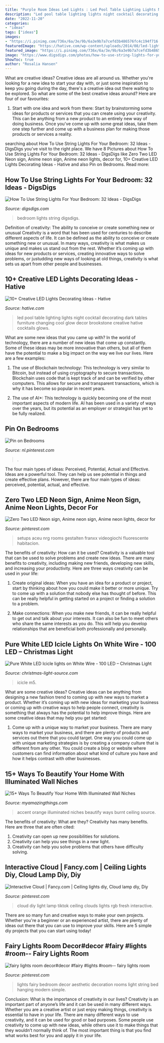 ```yaml
---
title: "Purple Room Ideas Led Lights : Led Pool Table Lighting Lights Night Cocktail Decorating Dark Tables Furniture Changing Cool Glow Decor Brookstone Creative Hative Cocktails Glows"
description: "Led pool table lighting lights night cocktail decorating dark tables furniture changing cool glow decor brookstone creative hative cocktails glows"
date: "2022-11-20"
categories:
- "ideas"
tags: ["ideas"]
images:
- "https://i.pinimg.com/736x/6a/3e/9b/6a3e9b7a7cefd3b486576fc4c194f716.jpg"
featuredImage: "https://hative.com/wp-content/uploads/2014/08/led-light-decorating/4-led-lighting-table.jpg"
featured_image: "https://i.pinimg.com/736x/6a/3e/9b/6a3e9b7a7cefd3b486576fc4c194f716.jpg"
image: "https://www.digsdigs.com/photos/how-to-use-string-lights-for-your-bedroom-ideas-26.jpg"
ShowToc: true
author: "Rosalia Hansen"
---
```



What are creative ideas?
Creative ideas are all around us. Whether you're looking for a new idea to start your day with, or just some inspiration to keep you going during the day, there's a creative idea out there waiting to be explored. So what are some of the best creative ideas around? Here are four of our favourites: 
1. Start with one idea and work from there: Start by brainstorming some ideas for products or services that you can create using your creativity. This can be anything from a new product to an entirely new way of doing business. Once you've come up with some great ideas, take them one step further and come up with a business plan for making those products or services a reality. 


	

		
searching about How To Use String Lights For Your Bedroom: 32 Ideas - DigsDigs you've visit to the right place. We have 8 Pictures about How To Use String Lights For Your Bedroom: 32 Ideas - DigsDigs like Zero Two LED Neon sign, Anime neon sign, Anime neon lights, decor for, 10+ Creative LED Lights Decorating Ideas - Hative and also Pin on Bedrooms. Read more:
		
    
## How To Use String Lights For Your Bedroom: 32 Ideas - DigsDigs

<img loading=lazy src="https://www.digsdigs.com/photos/how-to-use-string-lights-for-your-bedroom-ideas-26.jpg" onerror="this.onerror=null;this.src='https://tse4.mm.bing.net/th?id=OIP.Vco5CMRXBPAH9d5jinMkgAHaLE&amp;pid=15.1';" alt="How To Use String Lights For Your Bedroom: 32 Ideas - DigsDigs">

_Source: digsdigs.com_

>bedroom lights string digsdigs. 

	

Definition of creativity: The ability to conceive or create something new or unusual
Creativity is a word that has been used for centuries to describe different aspects of life. It can be defined as the ability to conceive or create something new or unusual. In many ways, creativity is what makes us unique and makes us stand out from the rest. Whether it’s coming up with ideas for new products or services, creating innovative ways to solve problems, or justudding new ways of looking at old things, creativity is what sets us apart from other people and businesses.

    
## 10+ Creative LED Lights Decorating Ideas - Hative

<img loading=lazy src="https://hative.com/wp-content/uploads/2014/08/led-light-decorating/4-led-lighting-table.jpg" onerror="this.onerror=null;this.src='https://tse2.mm.bing.net/th?id=OIP.I-XJhwkNDP_rnca-YOQrCQHaHa&amp;pid=15.1';" alt="10+ Creative LED Lights Decorating Ideas - Hative">

_Source: hative.com_

>led pool table lighting lights night cocktail decorating dark tables furniture changing cool glow decor brookstone creative hative cocktails glows. 

	

What are some new ideas that you came up with?
In the world of technology, there are a number of new ideas that come up constantly. Some of these ideas may be more innovative than others, but all of them have the potential to make a big impact on the way we live our lives. Here are a few examples:
1. The use of Blockchain technology: This technology is very similar to Bitcoin, but instead of using cryptography to secure transactions, Blockchain uses code that is kept track of and can be verified by other computers. This allows for secure and transparent transactions, which is why it has become so popular in recent years.

2. The use of AI*: This technology is quickly becoming one of the most important aspects of modern life. AI has been used in a variety of ways over the years, but its potential as an employer or strategist has yet to be fully realized.

    
## Pin On Bedrooms

<img loading=lazy src="https://i.pinimg.com/736x/5c/7d/61/5c7d61ddd3db9fd99f5898f87c84d162.jpg" onerror="this.onerror=null;this.src='https://tse2.mm.bing.net/th?id=OIP.gIESH-qoiA42grHvXcXOwAHaJ4&amp;pid=15.1';" alt="Pin on Bedrooms">

_Source: nl.pinterest.com_

>. 

	

The four main types of ideas: Perceived, Potential, Actual and Effective.
Ideas are a powerful tool. They can help us see potential in things and create effective plans. However, there are four main types of ideas: perceived, potential, actual, and effective.

    
## Zero Two LED Neon Sign, Anime Neon Sign, Anime Neon Lights, Decor For

<img loading=lazy src="https://i.pinimg.com/736x/de/8c/ea/de8cea2175f44dcd1c222bb48ec80864.jpg" onerror="this.onerror=null;this.src='https://tse3.mm.bing.net/th?id=OIP.jUo9Ka7d_CQk6TxaKEnu3wHaJ4&amp;pid=15.1';" alt="Zero Two LED Neon sign, Anime neon sign, Anime neon lights, decor for">

_Source: pinterest.com_

>setups aceu nrg rooms gestalten franxx videogiochi fluorescente habitacion. 

	

The benefits of creativity: How can it be used?
Creativity is a valuable tool that can be used to solve problems and create new ideas. There are many benefits to creativity, including making new friends, developing new skills, and increasing your productivity. Here are three ways creativity can be used in your life: 
1. Create original ideas: When you have an idea for a product or project, start by thinking about how you could make it better or more unique. Try to come up with a solution that nobody else has thought of before. This can be really helpful in getting started on a project or finding a solution to a problem.

2. Make connections: When you make new friends, it can be really helpful to get out and talk about your interests. It can also be fun to meet others who share the same interests as you do. This will help you develop relationships that are beneficial both professionally and personally.

    
## Pure White LED Icicle Lights On White Wire - 100 LED – Christmas Light

<img loading=lazy src="http://cdn.shopify.com/s/files/1/0517/6075/8954/products/pure-white-m5-led-icicle-lights-white-wire_1200x1200.jpg?v=1620214598" onerror="this.onerror=null;this.src='https://tse2.mm.bing.net/th?id=OIP.5qq_3k8xbwVNxRdbPFbXWQHaHa&amp;pid=15.1';" alt="Pure White LED Icicle lights on White Wire - 100 LED – Christmas Light">

_Source: christmas-light-source.com_

>icicle m5. 

	

What are some creative ideas?
Creative ideas can be anything from designing a new fashion trend to coming up with new ways to market a product. Whether it’s coming up with new ideas for marketing your business or coming up with creative ways to help people connect, creativity is something that always has the potential to help improve things. Here are some creative ideas that may help you get started: 
1. Come up with a unique way to market your business. There are many ways to market your business, and there are plenty of products and services out there that you could target. One way you could come up with unique marketing strategies is by creating a company culture that is different from any other. You could create a blog or website where customers can find information about what kind of culture you have and how it helps contrast with other businesses.

    
## 15+ Ways To Beautify Your Home With Illuminated Wall Niches

<img loading=lazy src="https://myamazingthings.com/wp-content/uploads/2016/12/burnt-orange-sofa-Family-Room-Contemporary-with-accent-wall-ceiling-lighting.jpg" onerror="this.onerror=null;this.src='https://tse4.mm.bing.net/th?id=OIP.TLmlyjmzHKGMwvJYCYYmkQHaE8&amp;pid=15.1';" alt="15+ Ways To Beautify Your Home With Illuminated Wall Niches">

_Source: myamazingthings.com_

>accent orange illuminated niches beautify ways burnt ceiling source. 

	

The benefits of creativity: What are they?
Creativity has many benefits. Here are three that are often cited: 
1) Creativity can open up new possibilities for solutions. 
2) Creativity can help you see things in a new light. 
3) Creativity can help you solve problems that others have difficulty solving.

    
## Interactive Cloud | Fancy.com | Ceiling Lights Diy, Cloud Lamp Diy, Diy

<img loading=lazy src="https://i.pinimg.com/736x/6a/3e/9b/6a3e9b7a7cefd3b486576fc4c194f716.jpg" onerror="this.onerror=null;this.src='https://tse4.mm.bing.net/th?id=OIP.l--D_nT8yDduGUAhma7WQgHaLG&amp;pid=15.1';" alt="Interactive Cloud | Fancy.com | Ceiling lights diy, Cloud lamp diy, Diy">

_Source: pinterest.com_

>cloud diy light lamp tiktok ceiling clouds lights rgb fresh interactive. 

	

There are so many fun and creative ways to make your own projects. Whether you're a beginner or an experienced artist, there are plenty of ideas out there that you can use to improve your skills. Here are 5 simple diy projects that you can start using today!

    
## Fairy Lights Room Decor#decor #fairy #lights #room-- Fairy Lights Room

<img loading=lazy src="https://i.pinimg.com/736x/54/8d/4e/548d4e36a2adfd1945cccb0bb13233e3.jpg" onerror="this.onerror=null;this.src='https://tse4.mm.bing.net/th?id=OIP.NbkroKwfMXtEjc_pbkoe-wHaNK&amp;pid=15.1';" alt="fairy lights room decor#decor #fairy #lights #room-- fairy lights room">

_Source: pinterest.com_

>lights fairy bedroom decor aesthetic decoration rooms light string bed hanging modern simple. 

	

Conclusion: What is the importance of creativity in our lives?
Creativity is an important part of anyone’s life and it can be used in many different ways. Whether you are a creative artist or just enjoy making things, creativity is essential to have in your life. There are many different ways to use creativity, and it can be used for good or bad purposes. Some people use creativity to come up with new ideas, while others use it to make things that they wouldn’t normally think of. The most important thing is that you find what works best for you and apply it in your life.

